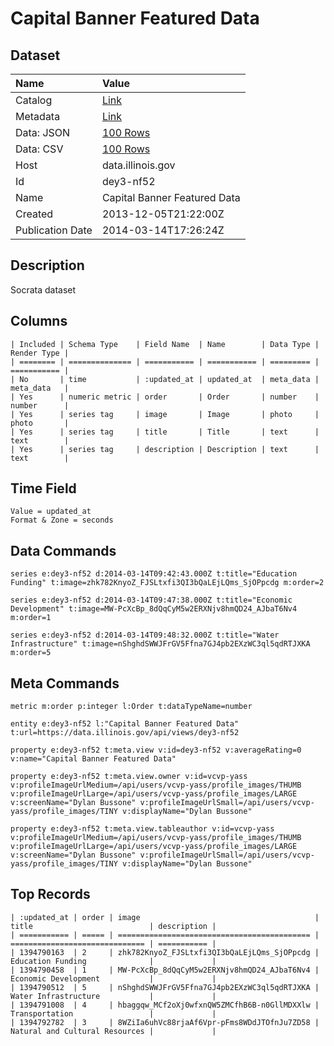 # Capital Banner Featured Data

## Dataset

| Name | Value |
| :--- | :---- |
| Catalog | [Link](https://catalog.data.gov/dataset/capital-banner-featured-data-2cd8a) |
| Metadata | [Link](https://data.illinois.gov/api/views/dey3-nf52) |
| Data: JSON | [100 Rows](https://data.illinois.gov/api/views/dey3-nf52/rows.json?max_rows=100) |
| Data: CSV | [100 Rows](https://data.illinois.gov/api/views/dey3-nf52/rows.csv?max_rows=100) |
| Host | data.illinois.gov |
| Id | dey3-nf52 |
| Name | Capital Banner Featured Data |
| Created | 2013-12-05T21:22:00Z |
| Publication Date | 2014-03-14T17:26:24Z |

## Description

Socrata dataset

## Columns

```ls
| Included | Schema Type    | Field Name  | Name        | Data Type | Render Type |
| ======== | ============== | =========== | =========== | ========= | =========== |
| No       | time           | :updated_at | updated_at  | meta_data | meta_data   |
| Yes      | numeric metric | order       | Order       | number    | number      |
| Yes      | series tag     | image       | Image       | photo     | photo       |
| Yes      | series tag     | title       | Title       | text      | text        |
| Yes      | series tag     | description | Description | text      | text        |
```

## Time Field

```ls
Value = updated_at
Format & Zone = seconds
```

## Data Commands

```ls
series e:dey3-nf52 d:2014-03-14T09:42:43.000Z t:title="Education Funding" t:image=zhk782KnyoZ_FJSLtxfi3QI3bQaLEjLQms_SjOPpcdg m:order=2

series e:dey3-nf52 d:2014-03-14T09:47:38.000Z t:title="Economic Development" t:image=MW-PcXcBp_8dQqCyM5w2ERXNjv8hmQD24_AJbaT6Nv4 m:order=1

series e:dey3-nf52 d:2014-03-14T09:48:32.000Z t:title="Water Infrastructure" t:image=nShghdSWWJFrGV5Ffna7GJ4pb2EXzWC3ql5qdRTJXKA m:order=5
```

## Meta Commands

```ls
metric m:order p:integer l:Order t:dataTypeName=number

entity e:dey3-nf52 l:"Capital Banner Featured Data" t:url=https://data.illinois.gov/api/views/dey3-nf52

property e:dey3-nf52 t:meta.view v:id=dey3-nf52 v:averageRating=0 v:name="Capital Banner Featured Data"

property e:dey3-nf52 t:meta.view.owner v:id=vcvp-yass v:profileImageUrlMedium=/api/users/vcvp-yass/profile_images/THUMB v:profileImageUrlLarge=/api/users/vcvp-yass/profile_images/LARGE v:screenName="Dylan Bussone" v:profileImageUrlSmall=/api/users/vcvp-yass/profile_images/TINY v:displayName="Dylan Bussone"

property e:dey3-nf52 t:meta.view.tableauthor v:id=vcvp-yass v:profileImageUrlMedium=/api/users/vcvp-yass/profile_images/THUMB v:profileImageUrlLarge=/api/users/vcvp-yass/profile_images/LARGE v:screenName="Dylan Bussone" v:profileImageUrlSmall=/api/users/vcvp-yass/profile_images/TINY v:displayName="Dylan Bussone"
```

## Top Records

```ls
| :updated_at | order | image                                       | title                          | description | 
| =========== | ===== | =========================================== | ============================== | =========== | 
| 1394790163  | 2     | zhk782KnyoZ_FJSLtxfi3QI3bQaLEjLQms_SjOPpcdg | Education Funding              |             | 
| 1394790458  | 1     | MW-PcXcBp_8dQqCyM5w2ERXNjv8hmQD24_AJbaT6Nv4 | Economic Development           |             | 
| 1394790512  | 5     | nShghdSWWJFrGV5Ffna7GJ4pb2EXzWC3ql5qdRTJXKA | Water Infrastructure           |             | 
| 1394791008  | 4     | hbaggqw_MCf2oXj0wfxnQW5ZMCfhB6B-n0GllMDXXlw | Transportation                 |             | 
| 1394792782  | 3     | 8WZiIa6uhVc88rjaAf6Vpr-pFms8WDdJTOfnJu7ZD58 | Natural and Cultural Resources |             | 
```